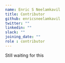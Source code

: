 ```yaml
---
name: Enric S Neelamkavil
title: Contributor
github: enricsneelamkavil
twitter: ""
linkedin: ""
slack: ""
joining_date: ""
role : contributor
---
```


Still waiting for this
